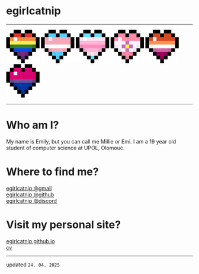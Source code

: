 # egirlcatnip

<hr>

![Rainbow](/assets/img/hearts/rainbow.webp)
![Transgender](/assets/img/hearts/trans.webp)
![Transfemme](/assets/img/hearts/transfemme.webp)
![Sapphic](/assets/img/hearts/sapphic.webp)
![Lesbian](/assets/img/hearts/lesbian.webp)
![Bisexual](/assets/img/hearts/bisexual.webp)

<hr>

# Who am I?

My name is Emily, but you can call me Millie or Emi. I am a 19 year old student
of computer science at UPOL, Olomouc.

# Where to find me?

[egirlcatnip @gmail](mailto:egirlcatnip@gmail.com)
<br>
[egirlcatnip @github](https://github.com/egirlcatnip)
<br>
[egirlcatnip @discord](https://discord.com/egirlcatnip)

# Visit my personal site?

[egirlcatnip.github.io](https://egirlcatnip.github.io/)
<br>
[cv](https://egirlcatnip.github.io/cv)

<hr>

updated `24. 04. 2025`

